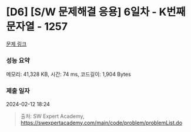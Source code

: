 # [D6] [S/W 문제해결 응용] 6일차 - K번째 문자열 - 1257 

[문제 링크](https://swexpertacademy.com/main/code/problem/problemDetail.do?contestProbId=AV18KWf6ItECFAZN) 

### 성능 요약

메모리: 41,328 KB, 시간: 74 ms, 코드길이: 1,904 Bytes

### 제출 일자

2024-02-12 18:24



> 출처: SW Expert Academy, https://swexpertacademy.com/main/code/problem/problemList.do